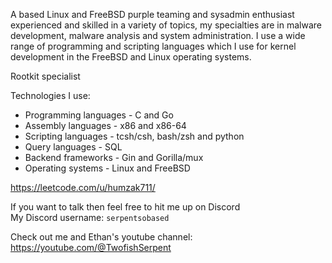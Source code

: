 A based Linux and FreeBSD purple teaming and sysadmin enthusiast experienced and skilled in a variety of topics, my specialties are in malware development, malware analysis and system administration.
I use a wide range of programming and scripting languages which I use for kernel development in the FreeBSD and Linux operating systems.

Rootkit specialist

Technologies I use:<br>
- Programming languages - C and Go
- Assembly languages - x86 and x86-64
- Scripting languages - tcsh/csh, bash/zsh and python
- Query languages - SQL
- Backend frameworks - Gin and Gorilla/mux
- Operating systems - Linux and FreeBSD

https://leetcode.com/u/humzak711/

If you want to talk then feel free to hit me up on Discord<br>
My Discord username: `serpentsobased`

Check out me and Ethan's youtube channel: https://youtube.com/@TwofishSerpent
